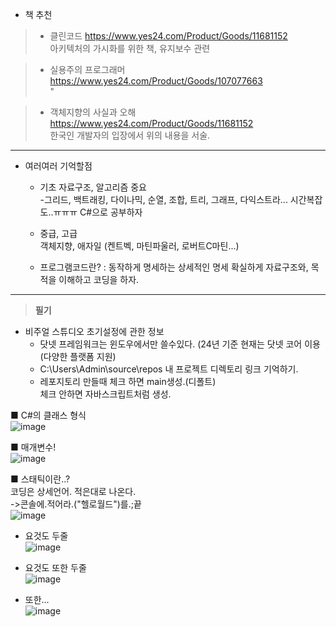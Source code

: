 - 책 추천
>- 클린코드
>https://www.yes24.com/Product/Goods/11681152   
>아키텍처의 가시화를 위한 책, 유지보수 관련

>- 실용주의 프로그래머
>https://www.yes24.com/Product/Goods/107077663  
>             "

>- 객체지향의 사실과 오해 
>https://www.yes24.com/Product/Goods/11681152  
>한국인 개발자의 입장에서 위의 내용을 서술.
-------------------
- 여러여러 기억할점

  - 기초
  자료구조, 알고리즘 중요  
  -그리드, 백트래킹, 다이나믹, 순열, 조합, 트리, 그래프, 다익스트라...
시간복잡도..ㅠㅠㅠ 
C#으로 공부하자

  - 중급, 고급  
객체지향, 애자일 (켄트벡, 마틴파울러, 로버트C마틴...)

  - 프로그램코드란? : 동작하게 명세하는 상세적인 명세
확실하게 자료구조와, 목적을 이해하고 코딩을 하자.

----------------------------------------------------------

>__필기__

- 비주얼 스튜디오 초기설정에 관한 정보
  - 닷넷 프레임워크는 윈도우에서만 쓸수있다. (24년 기준 현재는 닷넷 코어 이용(다양한 플랫폼 지원)
  - C:\Users\Admin\source\repos 내 프로젝트 디렉토리 링크 기억하기.
  - 레포지토리 만들때 체크 하면 main생성.(디폴트)  
체크 안하면 자바스크립트처럼 생성.

■ C#의 클래스 형식  
![image](https://github.com/sound2862/SFDiary/assets/62818790/3d4ab2ac-a915-45ab-9c1f-cc5a473b661c)

■ 매개변수!  
![image](https://github.com/sound2862/SFDiary/assets/62818790/0b6c28bf-69c0-4f32-8ec4-a3bc97d129cb)

■ 스태틱이란..?  
코딩은 상세언어. 적은대로 나온다.  
->콘솔에.적어라.("헬로월드")를.;끝  
![image](https://github.com/sound2862/SFDiary/assets/62818790/b03d6324-d42c-4353-85e3-df00c56a765b)

- 요것도 두줄  
![image](https://github.com/sound2862/SFDiary/assets/62818790/001dc3b0-0a13-4ca8-acbb-54a952c8c307)

- 요것도 또한 두줄  
![image](https://github.com/sound2862/SFDiary/assets/62818790/90d6c52d-0b7b-4208-9ec1-17acf5771c74)

- 또한...  
![image](https://github.com/sound2862/SFDiary/assets/62818790/6de05b95-730b-488a-8a40-17865dd2aed0)
